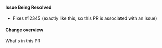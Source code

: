 #### Issue Being Resolved
* Fixes #12345 (exactly like this, so this PR is associated with an issue)

#### Change overview
What's in this PR
